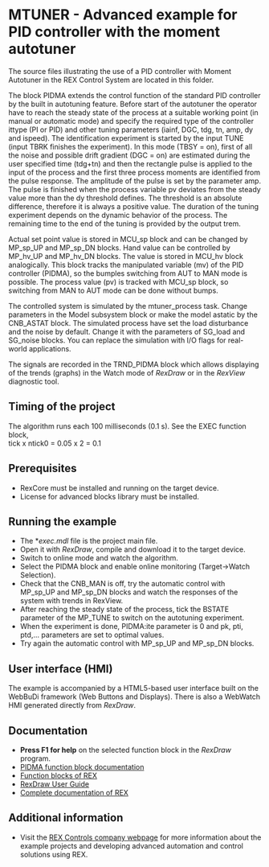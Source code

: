 ﻿MTUNER - Advanced example for PID controller with the moment autotuner
======================================================================

The source files illustrating the use of a PID controller with Moment Autotuner in the REX 
Control System are located in this folder.

The block PIDMA extends the control function of the standard PID controller by 
the built in autotuning feature. Before start of the autotuner the operator have 
to reach the steady state of the process at a suitable working point (in manual 
or automatic mode) and specify the required type of the controller ittype (PI or 
PID) and other tuning parameters (iainf, DGC, tdg, tn, amp, dy and ispeed). The 
identification experiment is started by the input TUNE (input TBRK finishes the 
experiment). In this mode (TBSY = on), first of all the noise and possible 
drift gradient (DGC = on) are estimated during the user specified time (tdg+tn)
and then the rectangle pulse is applied to the input of the process and the 
first three process moments are identified from the pulse response. The 
amplitude of the pulse is set by the parameter amp. The pulse is finished when 
the process variable pv deviates from the steady value more than the dy 
threshold defines. The threshold is an absolute difference, therefore it is 
always a positive value. The duration of the tuning experiment depends on the 
dynamic behavior of the process. The remaining time to the end of the tuning is 
provided by the output trem.

Actual set point value is stored in MCU_sp block and can be changed by MP_sp_UP
and MP_sp_DN blocks. Hand value can be controlled by MP_hv_UP and MP_hv_DN
blocks. The value is stored in MCU_hv block analogically. This block tracks the
manipulated variable (mv) of the PID controller (PIDMA), so the bumples switching 
from AUT to MAN mode is possible. The process value (pv) is tracked with MCU_sp 
block, so switching from MAN to AUT mode can be done without bumps.   

The controlled system is simulated by the mtuner_process task. Change parameters
in the Model subsystem block or make the model astatic by the CNB_ASTAT block. 
The simulated process have set the load disturbance and the noise by default. 
Change it with the parameters of SG_load and SG_noise blocks. You can replace 
the simulation with I/O flags for real-world applications.

The signals are recorded in the TRND_PIDMA block which allows displaying of the trends 
(graphs) in the Watch mode of *RexDraw* or in the *RexView* diagnostic tool. 

## Timing of the project ##

The algorithm runs each 100 milliseconds (0.1 s). See the EXEC function block,  
tick x ntick0 = 0.05 x 2 = 0.1 

## Prerequisites ##
- RexCore must be installed and running on the target device.
- License for advanced blocks library must be installed.

## Running the example ##
- The **exec.mdl* file is the project main file.
- Open it with *RexDraw*, compile and download it to the target device.
- Switch to online mode and watch the algorithm.
- Select the PIDMA block and enable online monitoring (Target->Watch Selection).
- Check that the CNB_MAN is off, try the automatic control with MP_sp_UP and 
MP_sp_DN blocks and watch the responses of the system with trends in RexView.
- After reaching the steady state of the process, tick the BSTATE parameter of the MP_TUNE to switch on the autotuning experiment.
- When the experiment is done, PIDMA:ite parameter is 0 and pk, pti, ptd,... parameters are set to optimal values.
- Try again the automatic control with MP_sp_UP and MP_sp_DN blocks.

## User interface (HMI) ##
The example is accompanied by a HTML5-based user interface built on the WebBuDi 
framework (Web Buttons and Displays). There is also a WebWatch HMI generated
directly from *RexDraw*.

## Documentation ##

- **Press F1 for help** on the selected function block in the *RexDraw* program.
- [PIDMA function block documentation](https://www.rexcontrols.com/media/2.50.5/doc/ENGLISH/MANUALS/BRef/PIDMA.html)
- [Function blocks of REX](https://www.rexcontrols.com/media/2.50.5/doc/ENGLISH/MANUALS/BRef/BRef_ENG.html)
- [RexDraw User Guide](https://www.rexcontrols.com/media/2.50.5/doc/ENGLISH/MANUALS/RexDraw/RexDraw_ENG.html)
- [Complete documentation of REX](http://www.rexcontrols.com/documentation-and-support)

## Additional information ##

- Visit the [REX Controls company webpage](http://www.rexcontrols.com) 
for more information about the example projects and developing advanced 
automation and control solutions using REX.